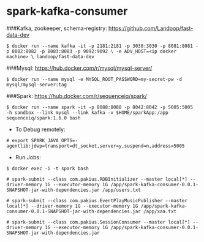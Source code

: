 # spark-kafka-consumer

###Kafka, zookeeper, schema-registry:
https://github.com/Landoop/fast-data-dev

`$ docker run --name kafka -it -p 2181:2181 -p 3030:3030 -p 8081:8081 -p 8082:8082 -p 8083:8083 -p 9092:9092 \
           -e ADV_HOST=<ip docker machine> \
           landoop/fast-data-dev`

###Mysql:
https://hub.docker.com/r/mysql/mysql-server/

`$ docker run --name mysql -e MYSQL_ROOT_PASSWORD=my-secret-pw -d mysql/mysql-server:tag`

###Spark:
https://hub.docker.com/r/sequenceiq/spark/

`$ docker run --name spark -it -p 8088:8088 -p 8042:8042 -p 5005:5005  -h sandbox --link mysql --link kafka -v $HOME/sparkApp:/app  sequenceiq/spark:1.6.0 bash`

- To Debug remotely:

`# export SPARK_JAVA_OPTS=-agentlib:jdwp=transport=dt_socket,server=y,suspend=n,address=5005`

- Run Jobs:

`$ docker exec -i -t spark bash`

`# spark-submit --class com.pakius.RDBInitializer --master local[*] --driver-memory 1G --executor-memory 1G /app/spark-kafka-consumer-0.0.1-SNAPSHOT-jar-with-dependencies.jar /app/users.txt`

`# spark-submit --class com.pakius.EventPlayMusicPublisher --master local[*] --driver-memory 1G --executor-memory 1G /app/spark-kafka-consumer-0.0.1-SNAPSHOT-jar-with-dependencies.jar /app/xaa.txt`

`# spark-submit --class com.pakius.SessionConsumer --master local[*] --driver-memory 1G --executor-memory 1G /app/spark-kafka-consumer-0.0.1-SNAPSHOT-jar-with-dependencies.jar`